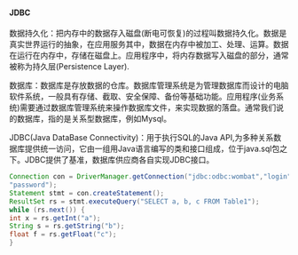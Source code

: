 #### JDBC

数据持久化：把内存中的数据存入磁盘(断电可恢复)的过程叫数据持久化。数据是真实世界运行的抽象，在应用服务其中，数据在内存中被加工、处理、运算。数据在运行在内存中，存储在磁盘上。应用程序中，将内存数据写入磁盘的部分，通常被称为持久层(Persistence Layer).

数据库：数据库是存放数据的仓库。数据库管理系统是为管理数据库而设计的电脑软件系统，一般具有存储、截取、安全保障、备份等基础功能。应用程序(业务系统)需要通过数据库管理系统来操作数据库文件，来实现数据的落盘。通常我们说的数据库，指的是关系型数据库，例如Mysql。

JDBC(Java DataBase Connectivity)：用于执行SQL的Java API,为多种关系数据库提供统一访问，它由一组用Java语言编写的类和接口组成，位于java.sql包之下。JDBC提供了基准，数据库供应商各自实现JDBC接口。

```java
Connection con = DriverManager.getConnection("jdbc:odbc:wombat","login",
"password");
Statement stmt = con.createStatement();
ResultSet rs = stmt.executeQuery("SELECT a, b, c FROM Table1");
while (rs.next()) {
int x = rs.getInt("a");
String s = rs.getString("b");
float f = rs.getFloat("c");
}
```

